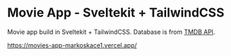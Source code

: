 <h1>Movie App - Sveltekit + TailwindCSS</h1>

Movie app build in Sveltekit + TailwindCSS. Database is from <a href="https://www.themoviedb.org/">TMDB API</a>.

https://movies-app-markoskace1.vercel.app/
